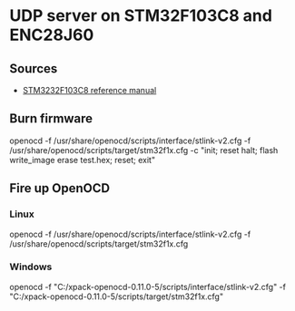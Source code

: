 # UDP server on STM32F103C8 and ENC28J60

## Sources
- [STM3232F103C8 reference manual](https://www.st.com/resource/en/reference_manual/-008-stm32f101xx-stm32f102xx-stm32f103xx-stm32f105xx-and-stm32f107xx-advanced-armbased-32bit-us-stmicroelectronics.pdf)

## Burn firmware
openocd -f /usr/share/openocd/scripts/interface/stlink-v2.cfg -f /usr/share/openocd/scripts/target/stm32f1x.cfg -c "init; reset halt; flash write_image erase test.hex; reset; exit"

## Fire up OpenOCD

### Linux
openocd -f /usr/share/openocd/scripts/interface/stlink-v2.cfg -f /usr/share/openocd/scripts/target/stm32f1x.cfg

### Windows
openocd -f "C:/xpack-openocd-0.11.0-5/scripts/interface/stlink-v2.cfg" -f "C:/xpack-openocd-0.11.0-5/scripts/target/stm32f1x.cfg"
